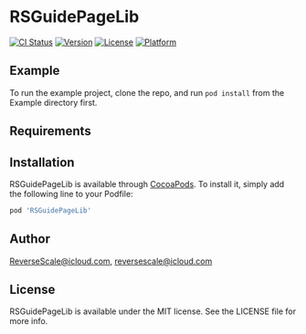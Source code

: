 # RSGuidePageLib

[![CI Status](http://img.shields.io/travis/ReverseScale@icloud.com/RSGuidePageLib.svg?style=flat)](https://travis-ci.org/ReverseScale@icloud.com/RSGuidePageLib)
[![Version](https://img.shields.io/cocoapods/v/RSGuidePageLib.svg?style=flat)](http://cocoapods.org/pods/RSGuidePageLib)
[![License](https://img.shields.io/cocoapods/l/RSGuidePageLib.svg?style=flat)](http://cocoapods.org/pods/RSGuidePageLib)
[![Platform](https://img.shields.io/cocoapods/p/RSGuidePageLib.svg?style=flat)](http://cocoapods.org/pods/RSGuidePageLib)

## Example

To run the example project, clone the repo, and run `pod install` from the Example directory first.

## Requirements

## Installation

RSGuidePageLib is available through [CocoaPods](http://cocoapods.org). To install
it, simply add the following line to your Podfile:

```ruby
pod 'RSGuidePageLib'
```

## Author

ReverseScale@icloud.com, reversescale@icloud.com

## License

RSGuidePageLib is available under the MIT license. See the LICENSE file for more info.
